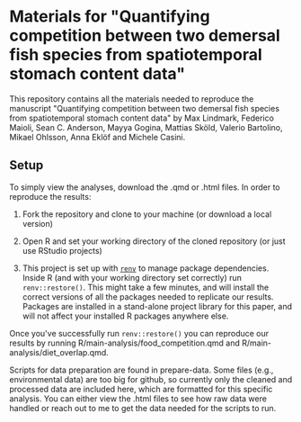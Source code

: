 # Materials for "Quantifying competition between two demersal fish species from spatiotemporal stomach content data"

This repository contains all the materials needed to reproduce the manuscript "Quantifying competition between two demersal fish species
from spatiotemporal stomach content data" by Max Lindmark, Federico Maioli, Sean C. Anderson, Mayya Gogina, Mattias Sköld, Valerio Bartolino, Mikael Ohlsson, Anna Eklöf and Michele Casini.




## Setup

To simply view the analyses, download the .qmd or .html files. In order to reproduce the results:

1. Fork the repository and clone to your machine (or download a local version)

2. Open R and set your working directory of the cloned repository (or just use RStudio projects)

3. This project is set up with [`renv`](https://rstudio.github.io/renv/articles/renv.html) to manage package dependencies. Inside R (and with your working directory set correctly) run `renv::restore()`. This might take a few minutes, and will install the correct versions of all the packages needed to replicate our results. Packages are installed in a stand-alone project library for this paper, and will not affect your installed R packages anywhere else. 

Once you've successfully run `renv::restore()` you can reproduce our results by running R/main-analysis/food_competition.qmd and R/main-analysis/diet_overlap.qmd.

Scripts for data preparation are found in prepare-data. Some files (e.g., environmental data) are too big for github, so currently only the cleaned and processed data are included here, which are formatted for this specific analysis. You can either view the .html files to see how raw data were handled or reach out to me to get the data needed for the scripts to run.